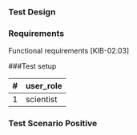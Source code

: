 ### Test Design

### Requirements

Functional requirements [KIB-02.03]

###Test setup


| #  | user_role  |
|----|------------|
| 1  | scientist  |

### Test Scenario Positive

